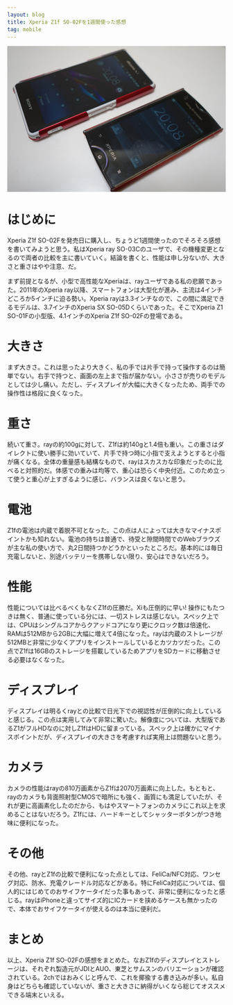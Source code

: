 ```yaml
---
layout: blog
title: Xperia Z1f SO-02Fを1週間使った感想
tag: mobile
---
```




![SO-02F and SO-03C](/assets/2013_12_26_z1f.jpg)

# はじめに

Xperia Z1f SO-02Fを発売日に購入し、ちょうど1週間使ったのでそろそろ感想を書いてみようと思う。私はXperia ray SO-03Cのユーザで、その機種変更となるので両者の比較を主に書いていく。結論を書くと、性能は申し分ないが、大きさと重さはやや注意、だ。

まず前提となるが、小型で高性能なXperiaは、rayユーザである私の悲願であった。2011年のXperia ray以降、スマートフォンは大型化が進み、主流は4インチどころか5インチに迫る勢い。Xperia rayは3.3インチなので、この間に満足できるモデルは、3.7インチのXperia SX SO-05Dくらいであった。そこでXperia Z1 SO-01Fの小型版、4.1インチのXperia Z1f SO-02Fの登場である。

# 大きさ

まず大きさ。これは思ったより大きく、私の手では片手で持って操作するのは簡単でない。右手で持つと、画面の左上まで指が届かない。小ささが売りのモデルとしては少し痛い。ただし、ディスプレイが大幅に大きくなったため、両手での操作性は格段に良くなった。

# 重さ

続いて重さ。rayの約100gに対して、Z1fは約140gと1.4倍も重い。この重さはダイレクトに使い勝手に効いていて、片手で持つ時に小指で支えようとすると小指が痛くなる。全体の重量感も結構なもので、rayはスカスカな印象だったのに比べると対照的だ。体感での重みは均等で、重心は恐らく中央付近。このため立って使うと重心が上すぎるように感じ、バランスは良くないと思う。

# 電池

Z1fの電池は内蔵で着脱不可となった。この点は人によっては大きなマイナスポイントかも知れない。電池の持ちは普通で、待受と隙間時間でのWebブラウズが主な私の使い方で、丸2日間持つかどうかといったところだ。基本的には毎日充電しないと、別途バッテリーを携帯しない限り、安心はできないだろう。

# 性能

性能については比べるべくもなくZ1fの圧勝だ。Xiも圧倒的に早い! 操作にもたつきは無く、普通に使っている分には、一切ストレスは感じない。スペック上では、CPUはシングルコアからクアッドコアになり更にクロック数は倍速化、RAMは512MBから2GBに大幅に増えて4倍になった。rayは内蔵のストレージが512MBと非常に少なくアプリをインストールしているとカツカツだった。この点でZ1fは16GBのストレージを搭載しているためアプリをSDカードに移動させる必要はなくなった。

# ディスプレイ

ディスプレイは明るくrayとの比較で日光下での視認性が圧倒的に向上していると感じる。この点は実用してみて非常に驚いた。解像度については、大型版であるZ1がフルHDなのに対しZ1fはHDに留まっている。スペック上は確かにマイナスポイントだが、ディスプレイの大きさを考慮すれば実用上は問題ないと思う。

# カメラ

カメラの性能はrayの810万画素からZ1fは2070万画素に向上した。もともと、rayのカメラも背面照射型CMOSで暗所にも強く、画質にも満足していたが、それが更に高画素化したのだから、もはやスマートフォンのカメラにこれ以上を求めることはないだろう。Z1fには、ハードキーとしてシャッターボタンがつき地味に便利になった。

# その他

その他、rayとZ1fの比較で便利になった点としては、FeliCa/NFC対応、ワンセグ対応、防水、充電クレードル対応などがある。特にFeliCa対応については、個人的にはじめてのおサイフケータイだった事もあって、非常に便利になったと感じる。rayはiPhoneと違ってサイズ的にICカードを挟めるケースも無かったので、本体でおサイフケータイが使えるのは本当に便利だ。

# まとめ

以上、Xperia Z1f SO-02Fの感想をまとめた。なおZ1fのディスプレイとストレージは、それぞれ製造元がJDIとAUO、東芝とサムスンのバリエーションが確認されている。2chではおみくじと呼んで、これを揶揄する書き込みが多い。私自身はどちらも確認していないが、重さと大きさに納得がいくなら総じてオススメできる端末といえる。
